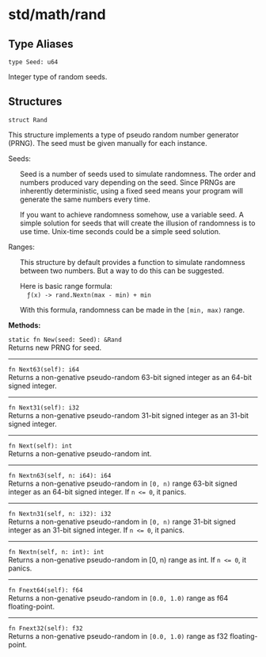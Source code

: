 # std/math/rand
## Type Aliases
```jule
type Seed: u64
```
Integer type of random seeds.

## Structures

```jule
struct Rand
```
This structure implements a type of pseudo random number generator (PRNG). The seed must be given manually for each instance.

Seeds:
<ul>
Seed is a number of seeds used to simulate randomness. The order and numbers produced vary depending on the seed. Since PRNGs are inherently deterministic, using a fixed seed means your program will generate the same numbers every time.

If you want to achieve randomness somehow, use a variable seed. A simple solution for seeds that will create the illusion of randomness is to use time. Unix-time seconds could be a simple seed solution.
</ul>

Ranges:
<ul>
This structure by default provides a function to simulate randomness between two numbers. But a way to do this can be suggested.

Here is basic range formula: \
&ensp;&ensp;`ƒ(x) -> rand.Nextn(max - min) + min`

With this formula, randomness can be made in the `[min, max)` range.
</ul>

**Methods:**

`static fn New(seed: Seed): &Rand`\
Returns new PRNG for seed.

---

`fn Next63(self): i64`\
Returns a non-genative pseudo-random 63-bit signed integer as an 64-bit signed integer.

---

`fn Next31(self): i32`\
Returns a non-genative pseudo-random 31-bit signed integer as an 31-bit signed integer.

---

`fn Next(self): int`\
Returns a non-genative pseudo-random int.

---

`fn Nextn63(self, n: i64): i64`\
Returns a non-genative pseudo-random in `[0, n)` range 63-bit signed integer as an 64-bit signed integer. If `n <= 0`, it panics.

---

`fn Nextn31(self, n: i32): i32`\
Returns a non-genative pseudo-random in `[0, n)` range 31-bit signed integer as an 31-bit signed integer. If `n <= 0`, it panics.

---

`fn Nextn(self, n: int): int`\
Returns a non-genative pseudo-random in [0, n) range as int. If `n <= 0`, it panics.

---

`fn Fnext64(self): f64`\
Returns a non-genative pseudo-random in `[0.0, 1.0)` range as f64 floating-point.

---

`fn Fnext32(self): f32`\
Returns a non-genative pseudo-random in `[0.0, 1.0)` range as f32 floating-point.